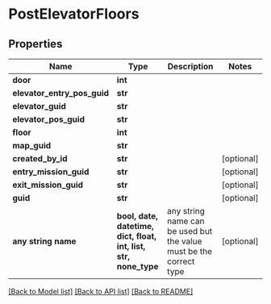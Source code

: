 # PostElevatorFloors


## Properties
Name | Type | Description | Notes
------------ | ------------- | ------------- | -------------
**door** | **int** |  | 
**elevator_entry_pos_guid** | **str** |  | 
**elevator_guid** | **str** |  | 
**elevator_pos_guid** | **str** |  | 
**floor** | **int** |  | 
**map_guid** | **str** |  | 
**created_by_id** | **str** |  | [optional] 
**entry_mission_guid** | **str** |  | [optional] 
**exit_mission_guid** | **str** |  | [optional] 
**guid** | **str** |  | [optional] 
**any string name** | **bool, date, datetime, dict, float, int, list, str, none_type** | any string name can be used but the value must be the correct type | [optional]

[[Back to Model list]](../README.md#documentation-for-models) [[Back to API list]](../README.md#documentation-for-api-endpoints) [[Back to README]](../README.md)



